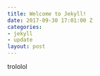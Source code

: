```yaml
---
title: Welcome to Jekyll!
date: 2017-09-30 17:01:00 Z
categories:
- jekyll
- update
layout: post
---
```


trololol